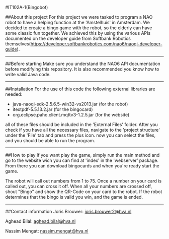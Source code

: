 #IT102A-1(Bingobot)

##About this project
For this project we were tasked to program a NAO robot to have
a helping function at the 'Amstelhuis' in Amsterdam. We decided
to create a bingo game with the robot, so the elderly can have some
classic fun together. We achieved this by using the various
APIs documented on the developer guide from Softbank Robotics themselves(https://developer.softbankrobotics.com/nao6/naoqi-developer-guide).

----
##Before starting
Make sure you understand the NAO6 API documentation before modifying this repository. It is also recommended you know how to
write valid Java code.

----
##Installation
For the use of this code the following external libraries are needed:
- java-naoqi-sdk-2.5.6.5-win32-vs2013.jar (for the robot)
- itextpdf-5.5.13.2.jar (for the bingocard)
- org.eclipse.paho.client.mqttv3-1.2.5.jar (for the website)

all of these files should be included in the 'External Files' folder.
After you check if you have all the necessary files, navigate to the
'project structure' under the 'File' tab and press the plus icon. now you
can select the files, and you should be able to run the program.


----
##How to play
If you want play the game, simply run the main method and go to the
website wich you can find at 'index' in the 'webserver' package.
From there you can download bingocards and when you're ready start
the game.

The robot will call out numbers from 1 to 75. Once a number on your card
is called out, you can cross it off. When all your numbers are crossed off, shout
"Bingo" and show the QR-Code on your card to the robot. If the robot determines
that the bingo is valid you win, and the game is ended.

----
##Contact information
Joris Brouwer:  joris.brouwer2@hva.nl

Aghead Bilal:   aghead.bilal@hva.nl

Nassim Mengat:  nassim.mengat@hva.nl
